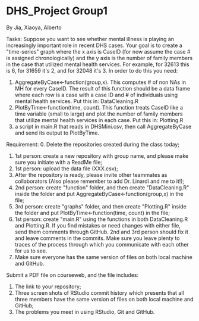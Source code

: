 # DHS_Project Group1
By Jia, Xiaoya, Alberto

Tasks:
Suppose you want to see whether mental illness is playing an increasingly important role in recent DHS cases.  Your goal is to create a "time-series" graph where the x axis is CaseID (for now assume the case # is assigned chronologically) and the y axis is the number of family members in the case that utilized mental health services. For example, for 32613 this is 6, for 31659 it's 2, and for 32048 it's 3. In order to do this you need:
1. AggregateByCase<-function(group,x). This computes # of non NAs in MH for every CaseID. The result of this function should be a data frame where each row is a case with a case ID and # of individuals using mental health services. Put this in: DataCleaning.R 
2. PlotByTime<-function(time, count). This function treats CaseID like a time variable (small to large) and plot the number of family members that utilize mental health services in each case. Put this in: Plotting.R
3. a script in main.R that reads in DHSMini.csv, then call AggregateByCase and send its output to PlotByTime. 

Requirement:
0. Delete the repositories created during the class today;
1. 1st person: create a new repository with group name, and please make sure you initiate with a ReadMe file;
2. 1st person: upload the data file (XXX.csv);
3. After the repository is ready, please invite other teammates as collaborators (Also please remember to add Dr. Linardi and me to it!);
4. 2nd person: create "function" folder, and then create "DataCleaning.R" inside the folder and put AggregateByCase<-function(group,x) in the file;
5. 3rd person: create "graphs" folder, and then create "Plotting.R" inside the folder and put PlotByTime<-function(time, count) in the file;
6. 1st person: create "main.R" using the functions in both DataCleaning.R and Plotting.R. If you find mistakes or need changes with either file, send them comments through GitHub. 2nd and 3rd person should fix it and leave comments in the commits. Make sure you leave plenty to traces of the process through which you communicate with each other for us to see. 
7. Make sure everyone has the same version of files on both local machine and GitHub.

Submit a PDF file on courseweb, and the file includes:
1. The link to your repository;
2. Three screen shots of RStudio commit history which presents that all three members have the same version of files on both local machine and GitHub;
3. The problems you meet in using RStudio, Git and GitHub.
